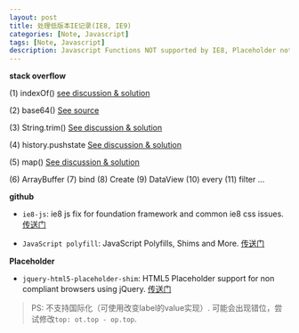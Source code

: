 ```yaml
---
layout: post
title: 处理低版本IE记录(IE8, IE9)
categories: [Note, Javascript]
tags: [Note, Javascript]
description: Javascript Functions NOT supported by IE8, Placeholder not supported By IE9.
---
```


**stack overflow**

(1) indexOf() [see discussion & solution](http://stackoverflow.com/questions/1744310/how-to-fix-array-indexof-in-javascript-for-internet-explorer-browsers)

(2) base64() [See source](https://code.google.com/p/stringencoders/source/browse/trunk/javascript/base64.js?r=210)

(3) String.trim() [See discussion & solution](http://stackoverflow.com/questions/2308134/trim-in-javascript-not-working-in-ie)

(4) history.pushstate [See discussion & solution](http://stackoverflow.com/questions/6622449/emulate-polyfill-history-pushstate-in-ie)

(5) map() [See discussion & solution](https://stackoverflow.com/questions/7350912/is-the-javascript-map-function-supported-in-ie8)

(6) ArrayBuffer  (7) bind  (8) Create  (9) DataView  (10) every  (11) filter ...

**github**

* `ie8-js`: ie8 js fix for foundation framework and common ie8 css issues. [传送门](https://github.com/seeliang/ie8-js)

* `JavaScript polyfill`:  JavaScript Polyfills, Shims and More. [传送门](https://github.com/inexorabletash/polyfill)

**Placeholder**

* `jquery-html5-placeholder-shim`: HTML5 Placeholder support for non compliant browsers using jQuery. [传送门](https://github.com/parndt/jquery-html5-placeholder-shim)

>PS: 不支持国际化（可使用改变label的value实现）. 可能会出现错位，尝试修改`top: ot.top - op.top`.